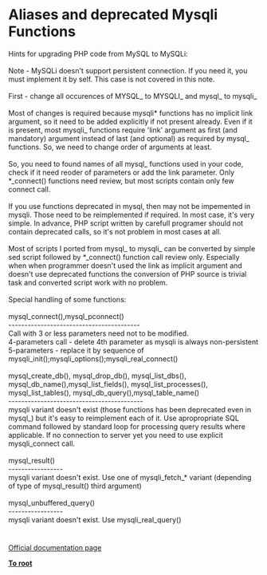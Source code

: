 # Aliases and deprecated Mysqli Functions




<div class="phpcode"><span class="html">
Hints for upgrading PHP code from MySQL to MySQLi:<br><br>Note - MySQLi doesn&apos;t support persistent connection. If you need it, you must implement it by self. This case is not covered in this note.<br><br>First - change all occurences of MYSQL_ to MYSQLI_ and mysql_ to mysqli_<br><br>Most of changes is required because mysqli* functions has no implicit link argument, so it need to be added explicitly if not present already. Even if it is present, most mysqli_ functions require &apos;link&apos; argument as first (and mandatory) argument instead of last (and optional) as required by mysql_ functions. So, we need to change order of arguments at least.<br><br>So, you need to found names of all mysql_ functions used in your code, check if it need reoder of parameters or add the link parameter. Only *_connect() functions need review, but most scripts contain only few connect call.<br><br>If you use functions deprecated in mysql, then may not be impemented in mysqli. Those need to be reimplemented if required. In most case, it&apos;s very simple. In advance, PHP script written by carefull programer should not contain deprecated calls, so it&apos;s not problem in most cases at all.<br><br>Most of scripts I ported from mysql_ to mysqli_ can be converted by simple sed script followed by *_connect() function call review only. Especially when when programmer doesn&apos;t used the link as implicit argument and doesn&apos;t use deprecated functions the conversion of PHP source is trivial task and converted script work with no problem.<br><br>Special handling of some functions:<br><br>mysql_connect(),mysql_pconnect()<br>-----------------------------------------<br>Call with 3 or less parameters need not to be modified.<br>4-parameters call - delete 4th parameter as mysqli is always non-persistent<br>5-parameters - replace it by sequence of mysqli_init();mysqli_options();mysqli_real_connect()<br><br>mysql_create_db(), mysql_drop_db(), mysql_list_dbs(), mysql_db_name(),mysql_list_fields(), mysql_list_processes(), mysql_list_tables(), mysql_db_query(),mysql_table_name()<br>------------------------------------------<br>mysqli variant doesn&apos;t exist (those functions has been deprecated even in mysql_) but it&apos;s easy to reimplement each of it. Use apropropriate SQL command followed by standard loop for processing query results where applicable. If no connection to server yet you need to use explicit mysqli_connect call.<br><br>mysql_result()<br>-----------------<br>mysqli variant doesn&apos;t exist. Use one of mysqli_fetch_* variant (depending of type of mysql_result() third argument)<br><br>mysql_unbuffered_query()<br>-----------------<br>mysqli variant doesn&apos;t exist. Use mysqli_real_query()</span>
</div>
  

#

[Official documentation page](https://www.php.net/manual/en/ref.mysqli.php)

**[To root](/README.md)**